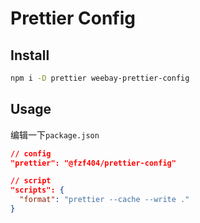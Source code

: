 # Prettier Config

## Install 

```bash 
npm i -D prettier weebay-prettier-config
```

## Usage 

编辑一下`package.json`
```json
// config
"prettier": "@fzf404/prettier-config"

// script
"scripts": {
  "format": "prettier --cache --write ."
}
```